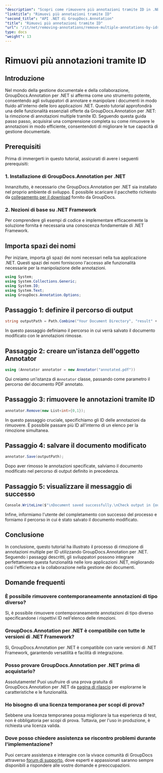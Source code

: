 ```yaml
---
"description": "Scopri come rimuovere più annotazioni tramite ID in .NET utilizzando GroupDocs.Annotation, migliorando senza sforzo le tue capacità di gestione dei documenti."
"linktitle": "Rimuovi più annotazioni tramite ID"
"second_title": "API .NET di GroupDocs.Annotation"
"title": "Rimuovi più annotazioni tramite ID"
"url": "/it/net/removing-annotations/remove-multiple-annotations-by-ids/"
type: docs
"weight": 13
---
```


# Rimuovi più annotazioni tramite ID

## Introduzione
Nel mondo della gestione documentale e della collaborazione, GroupDocs.Annotation per .NET si afferma come uno strumento potente, consentendo agli sviluppatori di annotare e manipolare i documenti in modo fluido all'interno delle loro applicazioni .NET. Questo tutorial approfondirà una delle funzionalità essenziali offerte da GroupDocs.Annotation per .NET: la rimozione di annotazioni multiple tramite ID. Seguendo questa guida passo passo, acquisirai una comprensione completa su come rimuovere le annotazioni in modo efficiente, consentendoti di migliorare le tue capacità di gestione documentale.
## Prerequisiti
Prima di immergerti in questo tutorial, assicurati di avere i seguenti prerequisiti:
### 1. Installazione di GroupDocs.Annotation per .NET
Innanzitutto, è necessario che GroupDocs.Annotation per .NET sia installato nel proprio ambiente di sviluppo. È possibile scaricare il pacchetto richiesto da [collegamento per il download](https://releases.groupdocs.com/annotation/net/) fornito da GroupDocs.
### 2. Nozioni di base su .NET Framework
Per comprendere gli esempi di codice e implementare efficacemente la soluzione fornita è necessaria una conoscenza fondamentale di .NET Framework.

## Importa spazi dei nomi
Per iniziare, importa gli spazi dei nomi necessari nella tua applicazione .NET. Questi spazi dei nomi forniscono l'accesso alle funzionalità necessarie per la manipolazione delle annotazioni.
```csharp
using System;
using System.Collections.Generic;
using System.IO;
using System.Text;
using GroupDocs.Annotation.Options;
```

## Passaggio 1: definire il percorso di output
```csharp
string outputPath = Path.Combine("Your Document Directory", "result" + Path.GetExtension("input.pdf"));
```
In questo passaggio definiamo il percorso in cui verrà salvato il documento modificato con le annotazioni rimosse.
## Passaggio 2: creare un'istanza dell'oggetto Annotator
```csharp
using (Annotator annotator = new Annotator("annotated.pdf"))
```
Qui creiamo un'istanza di `Annotator` classe, passando come parametro il percorso del documento PDF annotato.
## Passaggio 3: rimuovere le annotazioni tramite ID
```csharp
annotator.Remove(new List<int>{0,1});
```
In questo passaggio cruciale, specifichiamo gli ID delle annotazioni da rimuovere. È possibile passare più ID all'interno di un elenco per la rimozione simultanea.
## Passaggio 4: salvare il documento modificato
```csharp
annotator.Save(outputPath);
```
Dopo aver rimosso le annotazioni specificate, salviamo il documento modificato nel percorso di output definito in precedenza.
## Passaggio 5: visualizzare il messaggio di successo
```csharp
Console.WriteLine($"\nDocument saved successfully.\nCheck output in {outputPath}.");
```
Infine, informiamo l'utente del completamento con successo del processo e forniamo il percorso in cui è stato salvato il documento modificato.

## Conclusione
In conclusione, questo tutorial ha illustrato il processo di rimozione di annotazioni multiple per ID utilizzando GroupDocs.Annotation per .NET. Seguendo i passaggi descritti, gli sviluppatori possono integrare perfettamente questa funzionalità nelle loro applicazioni .NET, migliorando così l'efficienza e la collaborazione nella gestione dei documenti.
## Domande frequenti
### È possibile rimuovere contemporaneamente annotazioni di tipo diverso?
Sì, è possibile rimuovere contemporaneamente annotazioni di tipo diverso specificandone i rispettivi ID nell'elenco delle rimozioni.
### GroupDocs.Annotation per .NET è compatibile con tutte le versioni di .NET Framework?
Sì, GroupDocs.Annotation per .NET è compatibile con varie versioni di .NET Framework, garantendo versatilità e facilità di integrazione.
### Posso provare GroupDocs.Annotation per .NET prima di acquistarlo?
Assolutamente! Puoi usufruire di una prova gratuita di GroupDocs.Annotation per .NET da [pagina di rilascio](https://releases.groupdocs.com/) per esplorarne le caratteristiche e le funzionalità.
### Ho bisogno di una licenza temporanea per scopi di prova?
Sebbene una licenza temporanea possa migliorare la tua esperienza di test, non è obbligatoria per scopi di prova. Tuttavia, per l'uso in produzione, è richiesta una licenza valida.
### Dove posso chiedere assistenza se riscontro problemi durante l'implementazione?
Puoi cercare assistenza e interagire con la vivace comunità di GroupDocs attraverso [forum di supporto](https://forum.groupdocs.com/c/annotation/10), dove esperti e appassionati saranno sempre disponibili a rispondere alle vostre domande e preoccupazioni.